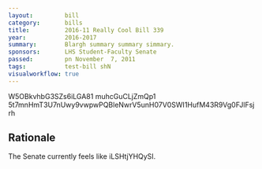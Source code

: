 ```yaml
---
layout:         bill
category:       bills
title:          2016-11 Really Cool Bill 339
year:           2016-2017
summary:        Blargh summary summary simmary.
sponsors:       LHS Student-Faculty Senate
passed:         pn November  7, 2011
tags:           test-bill shN
visualworkflow: true
---
```



W5OBkvhbG3SZs6iLGA81 muhcGuCLjZmQp1 5t7mnHmT3U7nUwy9vwpwPQBleNwrV5unH07V0SWI1HufM43R9Vg0FJlFsjrh 




Rationale
---------
The Senate currently feels like iLSHtjYHQySI.
